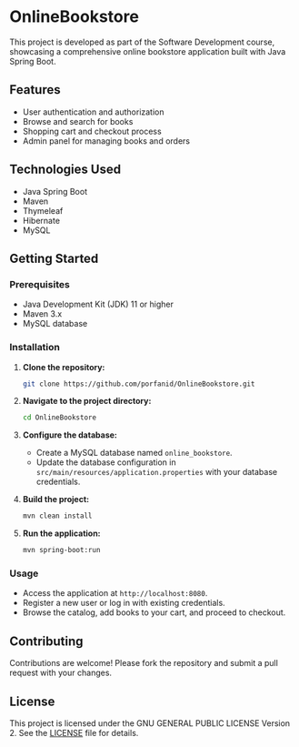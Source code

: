 # OnlineBookstore

This project is developed as part of the Software Development course, showcasing a comprehensive online bookstore application built with Java Spring Boot.

## Features

- User authentication and authorization
- Browse and search for books
- Shopping cart and checkout process
- Admin panel for managing books and orders

## Technologies Used

- Java Spring Boot
- Maven
- Thymeleaf
- Hibernate
- MySQL

## Getting Started

### Prerequisites

- Java Development Kit (JDK) 11 or higher
- Maven 3.x
- MySQL database

### Installation

1. **Clone the repository:**
   ```bash
   git clone https://github.com/porfanid/OnlineBookstore.git
   ```
2. **Navigate to the project directory:**
   ```bash
   cd OnlineBookstore
   ```
3. **Configure the database:**
    - Create a MySQL database named `online_bookstore`.
    - Update the database configuration in `src/main/resources/application.properties` with your database credentials.

4. **Build the project:**
   ```bash
   mvn clean install
   ```
5. **Run the application:**
   ```bash
   mvn spring-boot:run
   ```

### Usage

- Access the application at `http://localhost:8080`.
- Register a new user or log in with existing credentials.
- Browse the catalog, add books to your cart, and proceed to checkout.

## Contributing

Contributions are welcome! Please fork the repository and submit a pull request with your changes.

## License

This project is licensed under the GNU GENERAL PUBLIC LICENSE Version 2. See the [LICENSE](LICENSE) file for details.
